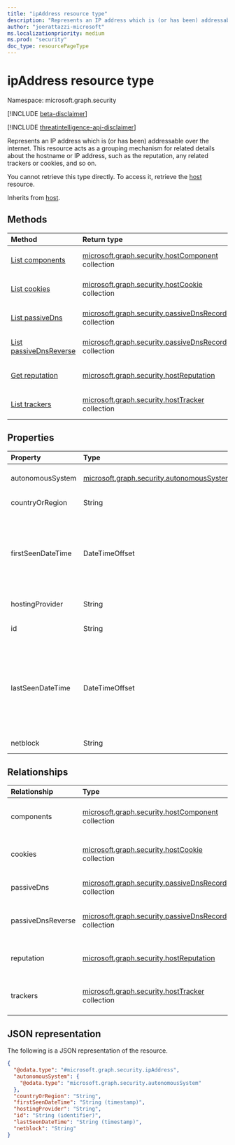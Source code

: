 ```yaml
---
title: "ipAddress resource type"
description: "Represents an IP address which is (or has been) addressable over the internet."
author: "joerattazzi-microsoft"
ms.localizationpriority: medium
ms.prod: "security"
doc_type: resourcePageType
---
```


# ipAddress resource type

Namespace: microsoft.graph.security

[!INCLUDE [beta-disclaimer](../../includes/beta-disclaimer.md)]

[!INCLUDE [threatintelligence-api-disclaimer](../../includes/threatintelligence-api-disclaimer.md)]

Represents an IP address which is (or has been) addressable over the internet. This resource acts as a grouping mechanism for related details about the hostname or IP address, such as the reputation, any related trackers or cookies, and so on.

You cannot retrieve this type directly. To access it, retrieve the [host](../resources/security-host.md) resource.

Inherits from [host](../resources/security-host.md).

## Methods

|Method|Return type|Description|
|:---|:---|:---|
|[List components](../api/security-host-list-components.md)|[microsoft.graph.security.hostComponent](../resources/security-hostcomponent.md) collection|Get a list of  **hostComponent** resources.|
|[List cookies](../api/security-host-list-cookies.md)|[microsoft.graph.security.hostCookie](../resources/security-hostcookie.md) collection|Get a list of **hostCookie** resources.|
|[List passiveDns](../api/security-host-list-passivedns.md)|[microsoft.graph.security.passiveDnsRecord](../resources/security-passivednsrecord.md) collection|Get a list of **passiveDnsRecord** resources.|
|[List passiveDnsReverse](../api/security-host-list-passivednsreverse.md)|[microsoft.graph.security.passiveDnsRecord](../resources/security-passivednsrecord.md) collection|Get a list of **passiveDnsRecord** resources.|
|[Get reputation](../api/security-host-get-reputation.md)|[microsoft.graph.security.hostReputation](../resources/security-hostreputation.md) |Get a list of **hostReputation** resources.|
|[List trackers](../api/security-host-list-trackers.md)|[microsoft.graph.security.hostTracker](../resources/security-hosttracker.md) collection|Get a list of **hostTracker** resources.|

## Properties

|Property|Type|Description|
|:---|:---|:---|
|autonomousSystem|[microsoft.graph.security.autonomousSystem](../resources/security-autonomoussystem.md)|The details about the autonomous system to which this IP address belongs.|
|countryOrRegion|String|The country or region for this IP address.|
|firstSeenDateTime|DateTimeOffset|The first date and time when this [host](../resources/security-host.md) was observed. The Timestamp type represents date and time information using ISO 8601 format and is always in UTC time. For example, midnight UTC on Jan 1, 2014 is `2014-01-01T00:00:00Z`. Inherited from [microsoft.graph.security.host](../resources/security-host.md).|
|hostingProvider|String|The hosting company listed for this [host](../resources/security-host.md).|
|id|String| The IP Address for this [host](../resources/security-host.md). Read-only. Inherited from [microsoft.graph.security.artifact](../resources/security-artifact.md).|
|lastSeenDateTime|DateTimeOffset|The most recent date and time when this [host](../resources/security-host.md) was observed. The Timestamp type represents date and time information using ISO 8601 format and is always in UTC time. For example, midnight UTC on Jan 1, 2014 is `2014-01-01T00:00:00Z`. Inherited from [microsoft.graph.security.host](../resources/security-host.md).|
|netblock|String|The block of IP addresses this IP address belongs to.|

## Relationships

|Relationship|Type|Description|
|:---|:---|:---|
|components|[microsoft.graph.security.hostComponent](../resources/security-hostcomponent.md) collection|The **hostComponents** that are associated with this host. Inherited from [microsoft.graph.security.host](../resources/security-host.md).|
|cookies|[microsoft.graph.security.hostCookie](../resources/security-hostcookie.md) collection|The **hostCookies** that are associated with this host. Inherited from [microsoft.graph.security.host](../resources/security-host.md).|
|passiveDns|[microsoft.graph.security.passiveDnsRecord](../resources/security-passivednsrecord.md) collection|Passive DNS retrieval about this host. Inherited from [microsoft.graph.security.host](../resources/security-host.md).|
|passiveDnsReverse|[microsoft.graph.security.passiveDnsRecord](../resources/security-passivednsrecord.md) collection| Reverse passive DNS retrieval about this host. Inherited from [microsoft.graph.security.host](../resources/security-host.md).|
|reputation|[microsoft.graph.security.hostReputation](../resources/security-hostreputation.md)|Represents a calculated reputation of this host. Inherited from [microsoft.graph.security.host](../resources/security-host.md).|
|trackers|[microsoft.graph.security.hostTracker](../resources/security-hosttracker.md) collection|The **hostTrackers** that are associated with this host. Inherited from [microsoft.graph.security.host](../resources/security-host.md).|

## JSON representation

The following is a JSON representation of the resource.
<!-- {
  "blockType": "resource",
  "keyProperty": "id",
  "@odata.type": "microsoft.graph.security.ipAddress",
  "baseType": "microsoft.graph.security.host",
  "openType": false
}
-->
``` json
{
  "@odata.type": "#microsoft.graph.security.ipAddress",
  "autonomousSystem": {
    "@odata.type": "microsoft.graph.security.autonomousSystem"
  },
  "countryOrRegion": "String",
  "firstSeenDateTime": "String (timestamp)",
  "hostingProvider": "String",
  "id": "String (identifier)",
  "lastSeenDateTime": "String (timestamp)",
  "netblock": "String"
}
```
